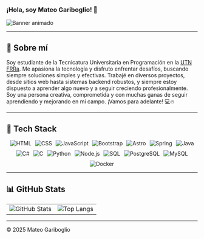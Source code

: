 ### ¡Hola, soy Mateo Gariboglio! 🚀

![Banner animado](https://media.giphy.com/media/qgQUggAC3Pfv687qPC/giphy.gif)

---
## 📌 Sobre mí

Soy estudiante de la Tecnicatura Universitaria en Programación en la [UTN FRRa](http://ww8.frra.utn.edu.ar/sitio/). Me apasiona la tecnología y disfruto enfrentar desafíos, buscando siempre soluciones simples y efectivas. Trabajé en diversos proyectos, desde sitios web hasta sistemas backend robustos, y siempre estoy dispuesto a aprender algo nuevo y a seguir creciendo profesionalmente. Soy una persona creativa, comprometida y con muchas ganas de seguir aprendiendo y mejorando en mi campo. ¡Vamos para adelante! 💻🔥

---
## 🚀 Tech Stack

<div style="display: flex; flex-wrap: wrap; justify-content: center; gap: 10px;">
  <img src="https://img.shields.io/badge/HTML-E34F26?style=for-the-badge&logo=html5&logoColor=white" alt="HTML">
  <img src="https://img.shields.io/badge/CSS-1572B6?style=for-the-badge&logo=css3&logoColor=white" alt="CSS">
  <img src="https://img.shields.io/badge/JavaScript-F7DF1E?style=for-the-badge&logo=javascript&logoColor=black" alt="JavaScript">
  <img src="https://img.shields.io/badge/Bootstrap-563D7C?style=for-the-badge&logo=bootstrap&logoColor=white" alt="Bootstrap">
  <img src="https://img.shields.io/badge/Astro-FF5D01?style=for-the-badge&logo=astro&logoColor=white" alt="Astro">
  <img src="https://img.shields.io/badge/Spring-6DB33F?style=for-the-badge&logo=spring&logoColor=white" alt="Spring">
  <img src="https://img.shields.io/badge/Java-007396?style=for-the-badge&logo=java&logoColor=white" alt="Java">
  <img src="https://img.shields.io/badge/C%23-239120?style=for-the-badge&logo=csharp&logoColor=white" alt="C#">
  <img src="https://img.shields.io/badge/C-00599C?style=for-the-badge&logo=c&logoColor=white" alt="C">
  <img src="https://img.shields.io/badge/Python-3776AB?style=for-the-badge&logo=python&logoColor=white" alt="Python">
  <img src="https://img.shields.io/badge/Node.js-339933?style=for-the-badge&logo=nodedotjs&logoColor=white" alt="Node.js">
  <img src="https://img.shields.io/badge/SQL-4479A1?style=for-the-badge&logo=sqlite&logoColor=white" alt="SQL">
  <img src="https://img.shields.io/badge/PostgreSQL-336791?style=for-the-badge&logo=postgresql&logoColor=white" alt="PostgreSQL">
  <img src="https://img.shields.io/badge/MySQL-4479A1?style=for-the-badge&logo=mysql&logoColor=white" alt="MySQL">
  <img src="https://img.shields.io/badge/Docker-2496ED?style=for-the-badge&logo=docker&logoColor=white" alt="Docker">
</div>

---

## 📊 GitHub Stats

<table style="width: 100%;">
  <tr>
    <td align="left">
      <img src="https://github-readme-stats.vercel.app/api?username=Mateo-404&show_icons=true&theme=radical&hide_border=true" alt="GitHub Stats" />
    </td>
    <td align="right">
      <img src="https://github-readme-stats.vercel.app/api/top-langs/?username=Mateo-404&layout=compact&theme=radical&hide_border=true" alt="Top Langs" />
    </td>
  </tr>
</table>

---

© 2025 Mateo Gariboglio
